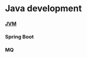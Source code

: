 # Java development 

### [JVM](https://xkx9431.github.io/dev-notes-java/jvm/)
### Spring Boot
### MQ